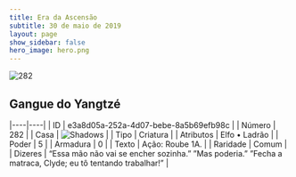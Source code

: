 ```yaml
---
title: Era da Ascensão
subtitle: 30 de maio de 2019
layout: page
show_sidebar: false
hero_image: hero.png
---
```


![282](https://cdn.keyforgegame.com/media/card_front/pt/435_282_CP5Q496F86GH_pt.png)

## Gangue do Yangtzé

|----|----|
| ID | e3a8d05a-252a-4d07-bebe-8a5b69efb98c |
| Número | 282 |
| Casa | ![Shadows](https://archonarcana.com/images/thumb/e/ee/Shadows.png/22px-Shadows.png "Sombras") |
| Tipo | Criatura |
| Atributos | Elfo • Ladrão |
| Poder | 5 |
| Armadura | 0 |
| Texto | Ação: Roube 1A. |
| Raridade | Comum |
| Dizeres | “Essa mão não vai se encher sozinha.” ”Mas poderia.” ”Fecha a matraca, Clyde; eu tô tentando trabalhar!” |
